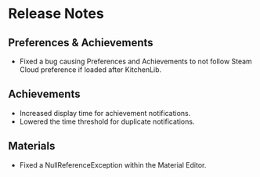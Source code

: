 # Release Notes

## Preferences & Achievements
- Fixed a bug causing Preferences and Achievements to not follow Steam Cloud preference if loaded after KitchenLib.

## Achievements
- Increased display time for achievement notifications.
- Lowered the time threshold for duplicate notifications.

## Materials
- Fixed a NullReferenceException within the Material Editor.